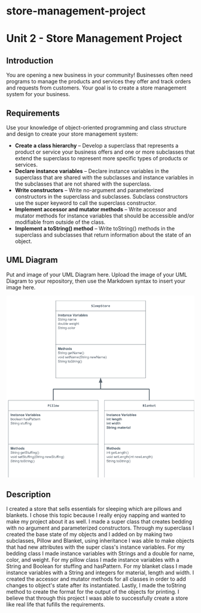 # store-management-project

# Unit 2 - Store Management Project

## Introduction

You are opening a new business in your community! Businesses often need programs to manage the products and services they offer and track orders and requests from customers. Your goal is to create a store management system for your business.

## Requirements

Use your knowledge of object-oriented programming and class structure and design to create your store management system:
- **Create a class hierarchy** – Develop a superclass that represents a product or service your business offers and one or more subclasses that extend the superclass to represent more specific types of products or services.
- **Declare instance variables** – Declare instance variables in the superclass that are shared with the subclasses and instance variables in the subclasses that are not shared with the superclass.
- **Write constructors** – Write no-argument and parameterized constructors in the superclass and subclasses. Subclass constructors use the super keyword to call the superclass constructor.
- **Implement accessor and mutator methods** – Write accessor and mutator methods for instance variables that should be accessible and/or modifiable from outside of the class.
- **Implement a toString() method** – Write toString() methods in the superclass and subclasses that return information about the state of an object.

## UML Diagram

Put and image of your UML Diagram here. Upload the image of your UML Diagram to your repository, then use the Markdown syntax to insert your image here.

![UML Diagram for my project](UMLdiagram.png)

## Description

I created a store that sells essentials for sleeping which are pillows and blankets. I chose this topic because I really enjoy napping and wanted to make my project about it as well. I made a super class that creates bedding with no argument and parameterized constructors. Through my superclass I created the base state of my objects and I added on by making two subclasses, Pillow and Blanket, using inheritance I was able to make objects that had new attributes with the super class's instance variables. For my bedding class I made instance variables with Strings and a double for name, color, and weight. For my pillow class I made instance variables with a String and Boolean for stuffing and hasPattern. For my blanket class I made instance variables with a String and integers for material, length and width. I created the accessor and mutator methods for all classes in order to add changes to object's state after its instantiated. Lastly, I made the toString method to create the format for the output of the objects for printing. I believe that through this project I waas able to successfully create a store like real life that fufills the requirements.